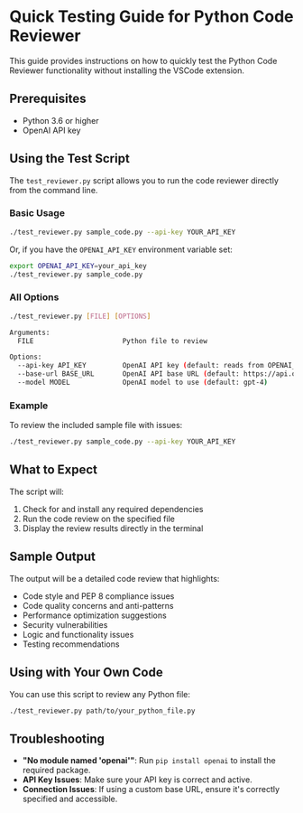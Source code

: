# Quick Testing Guide for Python Code Reviewer

This guide provides instructions on how to quickly test the Python Code Reviewer functionality without installing the VSCode extension.

## Prerequisites

- Python 3.6 or higher
- OpenAI API key

## Using the Test Script

The `test_reviewer.py` script allows you to run the code reviewer directly from the command line.

### Basic Usage

```bash
./test_reviewer.py sample_code.py --api-key YOUR_API_KEY
```

Or, if you have the `OPENAI_API_KEY` environment variable set:

```bash
export OPENAI_API_KEY=your_api_key
./test_reviewer.py sample_code.py
```

### All Options

```bash
./test_reviewer.py [FILE] [OPTIONS]

Arguments:
  FILE                      Python file to review

Options:
  --api-key API_KEY         OpenAI API key (default: reads from OPENAI_API_KEY env var)
  --base-url BASE_URL       OpenAI API base URL (default: https://api.openai.com/v1)
  --model MODEL             OpenAI model to use (default: gpt-4)
```

### Example

To review the included sample file with issues:

```bash
./test_reviewer.py sample_code.py --api-key YOUR_API_KEY
```

## What to Expect

The script will:
1. Check for and install any required dependencies
2. Run the code review on the specified file
3. Display the review results directly in the terminal

## Sample Output

The output will be a detailed code review that highlights:

- Code style and PEP 8 compliance issues
- Code quality concerns and anti-patterns
- Performance optimization suggestions
- Security vulnerabilities
- Logic and functionality issues
- Testing recommendations

## Using with Your Own Code

You can use this script to review any Python file:

```bash
./test_reviewer.py path/to/your_python_file.py
```

## Troubleshooting

- **"No module named 'openai'"**: Run `pip install openai` to install the required package.
- **API Key Issues**: Make sure your API key is correct and active.
- **Connection Issues**: If using a custom base URL, ensure it's correctly specified and accessible.
